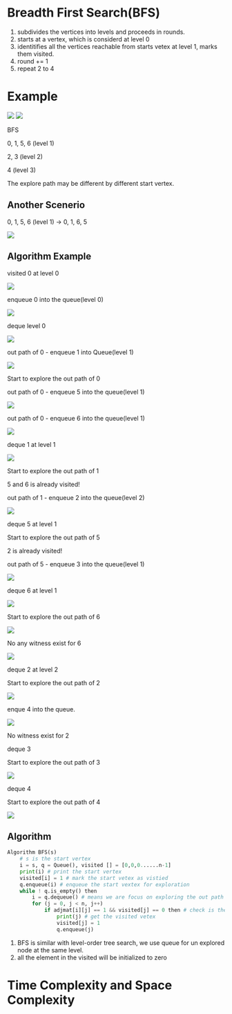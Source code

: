 # Breadth First Search(BFS)

1. subdivides the vertices into levels and proceeds in rounds.
2. starts at a vertex, which is considerd at level 0
3. identitifies all the vertices reachable from starts vetex at level 1, marks them visited.
4. round += 1 
5. repeat 2 to 4

# Example

<img src='../asserts/251_1.png'></img>
<img src='../asserts/251_2.png'></img>

BFS 

0, 1, 5, 6 (level 1)

2, 3 (level 2)

4 (level 3)

The explore path may be different by different start vertex.

## Another Scenerio

0, 1, 5, 6 (level 1) -> 0, 1, 6, 5

<img src='../asserts/251_3.png'></img>

## Algorithm Example

visited 0 at level 0

<img src='../asserts/251_4.png'></img>

enqueue 0 into the queue(level 0)

<img src='../asserts/251_5.png'></img>

deque level 0

<img src='../asserts/251_6.png'></img>

out path of 0 - enqueue 1 into Queue(level 1)

<img src='../asserts/251_7.png'></img>

Start to explore the out path of 0

out path of 0 - enqueue 5 into the queue(level 1)

<img src='../asserts/251_8.png'></img>

out path of 0 - enqueue 6 into the queue(level 1)

<img src='../asserts/251_9.png'></img>

deque 1 at level 1

<img src='../asserts/251_10.png'></img>

Start to explore the out path of 1

5 and 6 is already visited!

out path of 1 - enqueue 2 into the queue(level 2)

<img src='../asserts/251_11.png'></img>

deque 5 at level 1

Start to explore the out path of 5

2 is already visited!

out path of 5 - enqueue 3 into the queue(level 1)

<img src='../asserts/251_12.png'></img>

deque 6 at level 1

<img src='../asserts/251_13.png'></img>

Start to explore the out path of 6

<img src='../asserts/251_14.png'></img>

No any witness exist for 6

<img src='../asserts/251_15.png'></img>

deque 2 at level 2

Start to explore the out path of 2

<img src='../asserts/251_17.png'></img>

enque 4 into the queue.

<img src='../asserts/251_18.png'></img>

No witness exist for 2

deque 3 

Start to explore the out path of 3

<img src='../asserts/251_19.png'></img>

deque 4 

Start to explore the out path of 4

<img src='../asserts/251_20.png'></img>

## Algorithm

``` Python
Algorithm BFS(s)
    # s is the start vertex
    i = s, q = Queue(), visited [] = [0,0,0......n-1]
    print(i) # print the start vertex
    visited[i] = 1 # mark the start vetex as vistied
    q.enqueue(i) # enqueue the start vextex for exploration
    while ! q.is_empty() then
        i = q.dequeue() # means we are focus on exploring the out path of vetex i
        for (j = 0, j < n, j++)
            if adjmat[i][j] == 1 && visited[j] == 0 then # check is there a edge and still not visited of out path vetex i
                print(j) # get the visited vetex
                visited[j] = 1
                q.enqueue(j)
```

1. BFS is similar with level-order tree search, we use queue for un explored node at the same level.
2. all the element in the visited will be initialized to zero

# Time Complexity and Space Complexity
